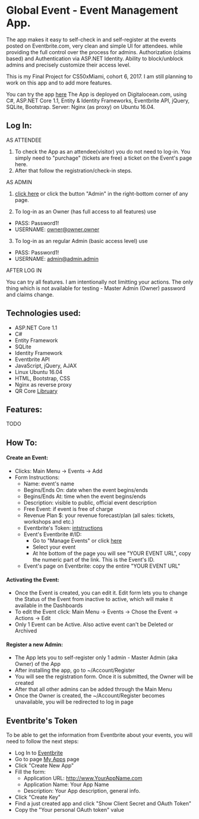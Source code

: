 # Global Event - Event Management App.
The app makes it easy to self-check in and self-register at the events posted on Eventbrite.com, very clean and simple UI for attendees. while providing the full control over the process for admins.
Authorization (claims based) and Authentication via ASP.NET Identity. Ability to block/unblock admins and precisely customize their access level.

This is my Final Project for CS50xMiami, cohort 6, 2017. I am still planning to work on this app and to add more features.

You can try the app [here](http://ge.jackrus.us)
The App is deployed on Digitalocean.com, using C#, ASP.NET Core 1.1, Entity & Identity Frameworks, Eventbrite API, jQuery, SQLite, Bootstrap. Server: Nginx (as proxy) on Ubuntu 16.04. 

## Log In:

AS ATTENDEE

1. To check the App as an attendee(visitor) you do not need to log-in. You simply need to "purchage" (tickets are free) a ticket on the Event's page here.
2. After that follow the registration/check-in steps.

AS ADMIN
1. [click here](http://ge.jackrus.us/Account/Login) or click the button "Admin" in the right-bottom corner of any page.  

2. To log-in as an Owner (has full access to all features) use
* PASS: Password1!
* USERNAME: owner@owner.owner
3. To log-in as an regular Admin (basic access level) use
* PASS: Password1!
* USERNAME: admin@admin.admin

AFTER LOG IN

You can try all features. I am intentionally not limitting your actions. The only thing which is not available for testing - Master Admin (Owner) password and claims change.  

## Technologies used:

*   ASP.NET Core 1.1
*   C#
*   Entity Framework 
*	SQLite
*	Identity Framework
*   Eventbrite API
*   JavaScript, jQuery, AJAX
*   Linux Ubuntu 16.04
*   HTML, Bootstrap, CSS
*   Nginx as reverse proxy
*   QR Core [Libruary](http://jeromeetienne.github.io/jquery-qrcode/)

## Features:

TODO

## How To:

#### Create an Event:
- Clicks: Main Menu -> Events -> Add
- Form Instructions: 
  - Name: event's name
  - Begins/Ends On: date when the event begins/ends
  - Begins/Ends At: time when the event begins/ends
  - Description: visible to public, official event description
  - Free Event: if event is free of charge
  - Revenue Plan $: your revenue forecast/plan (all sales: tickets, workshops and etc.) 
  - Eventbrite's Token: [intstructions](#Eventbrite)
  - Event's Eventbrite #/ID: 
    - Go to "Manage Events" or click [here](https://www.eventbrite.com/myevents/)
    - Select your event
    - At hte bottom of the page you will see "YOUR EVENT URL", copy the numeric part of the link. This is the Event's ID.
  - Event's page on Eventbrite: copy the entire "YOUR EVENT URL"
  
#### Activating the Event:
- Once the Event is created, you can edit it. Edit form lets you to change the Status of the Event from inactive to active, which will make it available in the Dashboards
- To edit the Event click: Main Menu -> Events -> Chose the Event -> Actions -> Edit
- Only 1 Event can be Active. Also active event can't be Deleted or Archived
   
#### Register a new Admin:
- The App lets you to self-register only 1 admin - Master Admin (aka Owner) of the App
- After installing the app, go to ~/Account/Register
- You will see the registration form. Once it is submitted, the Owner will be created
- After that all other admins can be added through the Main Menu
- Once the Owner is created, the ~/Account/Register becomes unavailable, you will be redirected to log in page

## Eventbrite's Token
To be able to get the information from Eventbrite about your events, you will need to follow the next steps:
  - Log In to [Eventbrite](https://www.eventbrite.com)
  - Go to page [My Apps](https://www.eventbrite.com/myaccount/apps/) page
  - Click "Create New App"
  - Fill the form:
    - Application URL: http://www.YourAppName.com
    - Application Name: Your App Name
    - Description: Your App description, general info.
  - Click "Create Key"
  - Find a just created app and click "Show Client Secret and OAuth Token"
  - Copy the "Your personal OAuth token" value